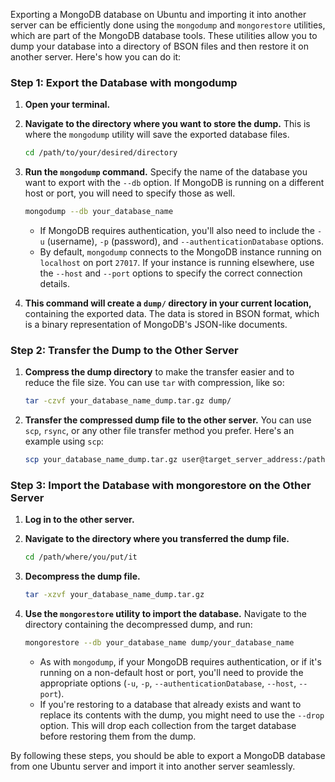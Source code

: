 Exporting a MongoDB database on Ubuntu and importing it into another server can be efficiently done using the `mongodump` and `mongorestore` utilities, which are part of the MongoDB database tools. These utilities allow you to dump your database into a directory of BSON files and then restore it on another server. Here's how you can do it:

### Step 1: Export the Database with mongodump

1. **Open your terminal.**
2. **Navigate to the directory where you want to store the dump.** This is where the `mongodump` utility will save the exported database files.

    ```bash
    cd /path/to/your/desired/directory
    ```

3. **Run the `mongodump` command.** Specify the name of the database you want to export with the `--db` option. If MongoDB is running on a different host or port, you will need to specify those as well.

    ```bash
    mongodump --db your_database_name
    ```
   
    - If MongoDB requires authentication, you'll also need to include the `-u` (username), `-p` (password), and `--authenticationDatabase` options.
    - By default, `mongodump` connects to the MongoDB instance running on `localhost` on port `27017`. If your instance is running elsewhere, use the `--host` and `--port` options to specify the correct connection details.

4. **This command will create a `dump/` directory in your current location,** containing the exported data. The data is stored in BSON format, which is a binary representation of MongoDB's JSON-like documents.

### Step 2: Transfer the Dump to the Other Server

1. **Compress the dump directory** to make the transfer easier and to reduce the file size. You can use `tar` with compression, like so:

    ```bash
    tar -czvf your_database_name_dump.tar.gz dump/
    ```

2. **Transfer the compressed dump file to the other server.** You can use `scp`, `rsync`, or any other file transfer method you prefer. Here's an example using `scp`:

    ```bash
    scp your_database_name_dump.tar.gz user@target_server_address:/path/where/you/want/it
    ```

### Step 3: Import the Database with mongorestore on the Other Server

1. **Log in to the other server.**

2. **Navigate to the directory where you transferred the dump file.**

    ```bash
    cd /path/where/you/put/it
    ```

3. **Decompress the dump file.**

    ```bash
    tar -xzvf your_database_name_dump.tar.gz
    ```

4. **Use the `mongorestore` utility to import the database.** Navigate to the directory containing the decompressed dump, and run:

    ```bash
    mongorestore --db your_database_name dump/your_database_name
    ```
   
    - As with `mongodump`, if your MongoDB requires authentication, or if it's running on a non-default host or port, you'll need to provide the appropriate options (`-u`, `-p`, `--authenticationDatabase`, `--host`, `--port`).
    - If you're restoring to a database that already exists and want to replace its contents with the dump, you might need to use the `--drop` option. This will drop each collection from the target database before restoring them from the dump.

By following these steps, you should be able to export a MongoDB database from one Ubuntu server and import it into another server seamlessly.